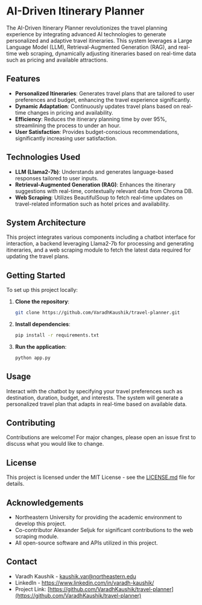 
# AI-Driven Itinerary Planner

The AI-Driven Itinerary Planner revolutionizes the travel planning experience by integrating advanced AI technologies to generate personalized and adaptive travel itineraries. This system leverages a Large Language Model (LLM), Retrieval-Augmented Generation (RAG), and real-time web scraping, dynamically adjusting itineraries based on real-time data such as pricing and available attractions.

## Features

- **Personalized Itineraries**: Generates travel plans that are tailored to user preferences and budget, enhancing the travel experience significantly.
- **Dynamic Adaptation**: Continuously updates travel plans based on real-time changes in pricing and availability.
- **Efficiency**: Reduces the itinerary planning time by over 95%, streamlining the process to under an hour.
- **User Satisfaction**: Provides budget-conscious recommendations, significantly increasing user satisfaction.

## Technologies Used

- **LLM (Llama2-7b)**: Understands and generates language-based responses tailored to user inputs.
- **Retrieval-Augmented Generation (RAG)**: Enhances the itinerary suggestions with real-time, contextually relevant data from Chroma DB.
- **Web Scraping**: Utilizes BeautifulSoup to fetch real-time updates on travel-related information such as hotel prices and availability.

## System Architecture

This project integrates various components including a chatbot interface for interaction, a backend leveraging Llama2-7b for processing and generating itineraries, and a web scraping module to fetch the latest data required for updating the travel plans.

## Getting Started

To set up this project locally:

1. **Clone the repository**:
   ```bash
   git clone https://github.com/VaradhKaushik/travel-planner.git
   ```
2. **Install dependencies**:
   ```bash
   pip install -r requirements.txt
   ```
3. **Run the application**:
   ```bash
   python app.py
   ```

## Usage

Interact with the chatbot by specifying your travel preferences such as destination, duration, budget, and interests. The system will generate a personalized travel plan that adapts in real-time based on available data.

## Contributing

Contributions are welcome! For major changes, please open an issue first to discuss what you would like to change.

## License

This project is licensed under the MIT License - see the [LICENSE.md](LICENSE) file for details.

## Acknowledgements

- Northeastern University for providing the academic environment to develop this project.
- Co-contributor Alexander Seljuk for significant contributions to the web scraping module.
- All open-source software and APIs utilized in this project.

## Contact

- Varadh Kaushik - kaushik.var@northeastern.edu
- LinkedIn - https://www.linkedin.com/in/varadh-kaushik/
- Project Link: [https://github.com/VaradhKaushik/travel-planner](https://github.com/VaradhKaushik/travel-planner)

